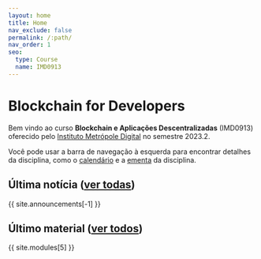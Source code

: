 ```yaml
---
layout: home
title: Home
nav_exclude: false
permalink: /:path/
nav_order: 1
seo:
  type: Course
  name: IMD0913
---
```


# Blockchain for Developers

Bem vindo ao curso **Blockchain e Aplicações Descentralizadas** (IMD0913) oferecido pelo [Instituto Metrópole Digital](http://imd.ufrn.br) no semestre 2023.2.

Você pode usar a barra de navegação à esquerda para encontrar detalhes da disciplina, como o [calendário](calendar) e a [ementa](about) da disciplina. 

## Última notícia ([ver todas](announcements))

{{ site.announcements[-1] }}

## Último material ([ver todos](calendar))

{{ site.modules[5] }}